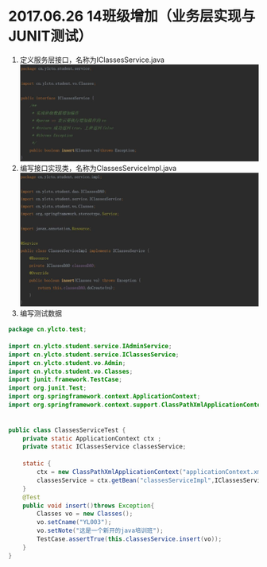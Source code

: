 # 2017.06.26 14班级增加（业务层实现与JUNIT测试）

1. 定义服务层接口，名称为IClassesService.java
	![](../images/39.jpg)  
1. 编写接口实现类，名称为ClassesServiceImpl.java  
	![](../images/40.jpg)  
1. 编写测试数据  
```java
package cn.ylcto.test;

import cn.ylcto.student.service.IAdminService;
import cn.ylcto.student.service.IClassesService;
import cn.ylcto.student.vo.Admin;
import cn.ylcto.student.vo.Classes;
import junit.framework.TestCase;
import org.junit.Test;
import org.springframework.context.ApplicationContext;
import org.springframework.context.support.ClassPathXmlApplicationContext;


public class ClassesServiceTest {
    private static ApplicationContext ctx ;
    private static IClassesService classesService;

    static {
        ctx = new ClassPathXmlApplicationContext("applicationContext.xml");
        classesService = ctx.getBean("classesServiceImpl",IClassesService.class);
    }
    @Test
    public void insert()throws Exception{
        Classes vo = new Classes();
        vo.setCname("YL003");
        vo.setNote("这是一个新开的java培训班");
        TestCase.assertTrue(this.classesService.insert(vo));
    }
}
```  